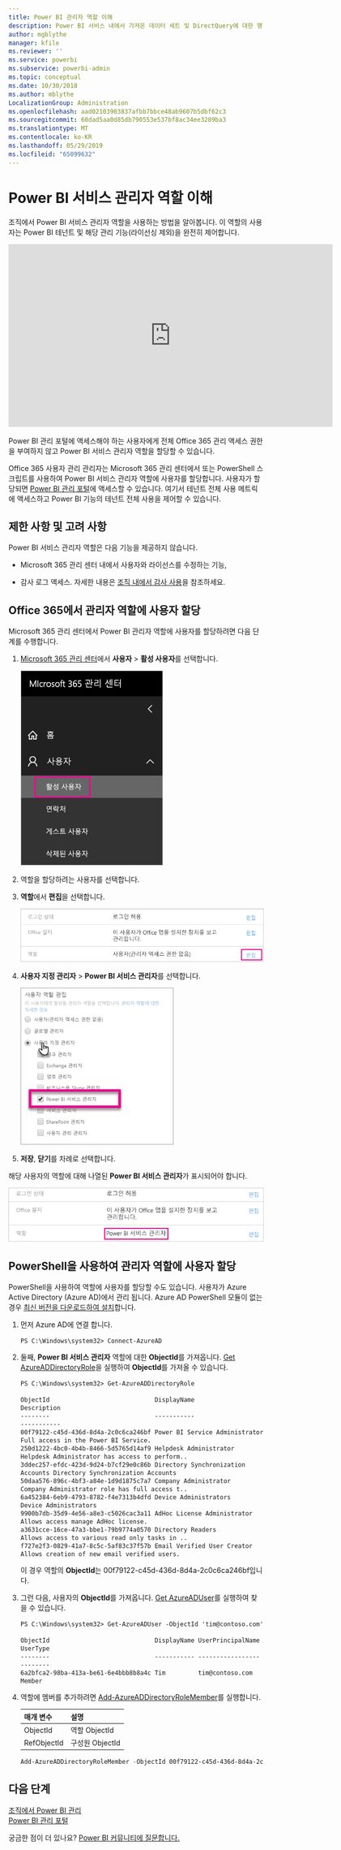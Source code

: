 ```yaml
---
title: Power BI 관리자 역할 이해
description: Power BI 서비스 내에서 가져온 데이터 세트 및 DirectQuery에 대한 행 수준 보안을 구성하는 방법입니다.
author: mgblythe
manager: kfile
ms.reviewer: ''
ms.service: powerbi
ms.subservice: powerbi-admin
ms.topic: conceptual
ms.date: 10/30/2018
ms.author: mblythe
LocalizationGroup: Administration
ms.openlocfilehash: aad02103903837afbb7bbce48ab9607b5dbf62c3
ms.sourcegitcommit: 60dad5aa0d85db790553e537bf8ac34ee3289ba3
ms.translationtype: MT
ms.contentlocale: ko-KR
ms.lasthandoff: 05/29/2019
ms.locfileid: "65099632"
---
```

# <a name="understanding-the-power-bi-service-administrator-role"></a>Power BI 서비스 관리자 역할 이해

조직에서 Power BI 서비스 관리자 역할을 사용하는 방법을 알아봅니다. 이 역할의 사용자는 Power BI 테넌트 및 해당 관리 기능(라이선싱 제외)을 완전히 제어합니다.

<iframe width="640" height="360" src="https://www.youtube.com/embed/PQRbdJgEm3k?showinfo=0" frameborder="0" allowfullscreen></iframe>

Power BI 관리 포털에 액세스해야 하는 사용자에게 전체 Office 365 관리 액세스 권한을 부여하지 않고 Power BI 서비스 관리자 역할을 할당할 수 있습니다.

Office 365 사용자 관리 관리자는 Microsoft 365 관리 센터에서 또는 PowerShell 스크립트를 사용하여 Power BI 서비스 관리자 역할에 사용자를 할당합니다. 사용자가 할당되면 [Power BI 관리 포털](service-admin-portal.md)에 액세스할 수 있습니다. 여기서 테넌트 전체 사용 메트릭에 액세스하고 Power BI 기능의 테넌트 전체 사용을 제어할 수 있습니다.

## <a name="limitations-and-considerations"></a>제한 사항 및 고려 사항

Power BI 서비스 관리자 역할은 다음 기능을 제공하지 않습니다.

* Microsoft 365 관리 센터 내에서 사용자와 라이선스를 수정하는 기능,

* 감사 로그 액세스. 자세한 내용은 [조직 내에서 감사 사용](service-admin-auditing.md)을 참조하세요.

## <a name="assign-users-to-the-admin-role-in-office-365"></a>Office 365에서 관리자 역할에 사용자 할당

Microsoft 365 관리 센터에서 Power BI 관리자 역할에 사용자를 할당하려면 다음 단계를 수행합니다.

1. [Microsoft 365 관리 센터](https://portal.office.com/adminportal/home#/homepage)에서 **사용자** > **활성 사용자**를 선택합니다.

    ![Microsoft 365 관리 센터](media/service-admin-role/powerbi-admin-users.png)

1. 역할을 할당하려는 사용자를 선택합니다.

1. **역할**에서 **편집**을 선택합니다.

    ![역할 편집](media/service-admin-role/powerbi-admin-edit-roles.png)

1. **사용자 지정 관리자** > **Power BI 서비스 관리자**를 선택합니다.

    ![Power BI 서비스 관리자](media/service-admin-role/powerbi-admin-role.png)

1. **저장**, **닫기**를 차례로 선택합니다.

해당 사용자의 역할에 대해 나열된 **Power BI 서비스 관리자**가 표시되어야 합니다.

![역할](media/service-admin-role/powerbi-admin-role-set.png)

## <a name="assign-users-to-the-admin-role-with-powershell"></a>PowerShell을 사용하여 관리자 역할에 사용자 할당

PowerShell을 사용하여 역할에 사용자를 할당할 수도 있습니다. 사용자가 Azure Active Directory (Azure AD)에서 관리 됩니다. Azure AD PowerShell 모듈이 없는 경우 [최신 버전을 다운로드하여 설치](https://www.powershellgallery.com/packages/AzureAD/)합니다.

1. 먼저 Azure AD에 연결 합니다.
   ```
   PS C:\Windows\system32> Connect-AzureAD
   ```

1. 둘째, **Power BI 서비스 관리자** 역할에 대한 **ObjectId**를 가져옵니다. [Get AzureADDirectoryRole](/powershell/module/azuread/get-azureaddirectoryrole)을 실행하여 **ObjectId**를 가져올 수 있습니다.

    ```
    PS C:\Windows\system32> Get-AzureADDirectoryRole

    ObjectId                             DisplayName                        Description
    --------                             -----------                        -----------
    00f79122-c45d-436d-8d4a-2c0c6ca246bf Power BI Service Administrator     Full access in the Power BI Service.
    250d1222-4bc0-4b4b-8466-5d5765d14af9 Helpdesk Administrator             Helpdesk Administrator has access to perform..
    3ddec257-efdc-423d-9d24-b7cf29e0c86b Directory Synchronization Accounts Directory Synchronization Accounts
    50daa576-896c-4bf3-a84e-1d9d1875c7a7 Company Administrator              Company Administrator role has full access t..
    6a452384-6eb9-4793-8782-f4e7313b4dfd Device Administrators              Device Administrators
    9900b7db-35d9-4e56-a8e3-c5026cac3a11 AdHoc License Administrator        Allows access manage AdHoc license.
    a3631cce-16ce-47a3-bbe1-79b9774a0570 Directory Readers                  Allows access to various read only tasks in ..
    f727e2f3-0829-41a7-8c5c-5af83c37f57b Email Verified User Creator        Allows creation of new email verified users.
    ```

    이 경우 역할의 **ObjectId**는 00f79122-c45d-436d-8d4a-2c0c6ca246bf입니다.

1. 그런 다음, 사용자의 **ObjectId**를 가져옵니다. [Get AzureADUser](/powershell/module/azuread/get-azureaduser)를 실행하여 찾을 수 있습니다.

    ```
    PS C:\Windows\system32> Get-AzureADUser -ObjectId 'tim@contoso.com'

    ObjectId                             DisplayName UserPrincipalName      UserType
    --------                             ----------- -----------------      --------
    6a2bfca2-98ba-413a-be61-6e4bbb8b8a4c Tim         tim@contoso.com        Member
    ```

1. 역할에 멤버를 추가하려면 [Add-AzureADDirectoryRoleMember](/powershell/module/azuread/add-azureaddirectoryrolemember)를 실행합니다.

    | 매개 변수 | 설명 |
    | --- | --- |
    | ObjectId |역할 ObjectId |
    | RefObjectId |구성원 ObjectId |

    ```powershell
    Add-AzureADDirectoryRoleMember -ObjectId 00f79122-c45d-436d-8d4a-2c0c6ca246bf -RefObjectId 6a2bfca2-98ba-413a-be61-6e4bbb8b8a4c
    ```

## <a name="next-steps"></a>다음 단계

[조직에서 Power BI 관리](service-admin-administering-power-bi-in-your-organization.md)  
[Power BI 관리 포털](service-admin-portal.md)  

궁금한 점이 더 있나요? [Power BI 커뮤니티에 질문합니다.](http://community.powerbi.com/)
